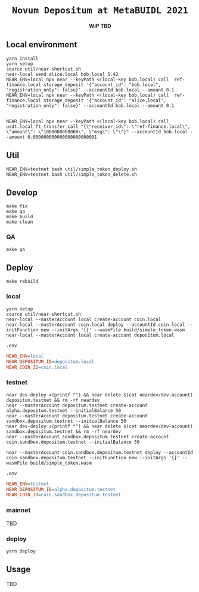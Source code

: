 <div align="center">
  <h1><code>Novum Depositum at MetaBUIDL 2021</code></h1>
  <p>
    <strong>WiP TBD</strong>
  </p>
</div>

## Local environment

```shell
yarn install
yarn setup
source util/near-shortcut.sh
near-local send alice.local bob.local 1.42
NEAR_ENV=local npx near --keyPath <(local-key bob.local) call  ref-finance.local storage_deposit '{"account_id": "bob.local", "registration_only": false}' --accountId bob.local --amount 0.1
NEAR_ENV=local npx near --keyPath <(local-key bob.local) call  ref-finance.local storage_deposit '{"account_id": "alice.local", "registration_only": false}' --accountId bob.local --amount 0.1


NEAR_ENV=local npx near --keyPath <(local-key bob.local) call usdt.local ft_transfer_call "{\"receiver_id\": \"ref-finance.local\", \"amount\": \"1000000000000\", \"msg\": \"\"}" --accountId bob.local --amount 0.000000000000000000000001
```

## Util

```shell
NEAR_ENV=testnet bash util/simple_token_deploy.sh
NEAR_ENV=testnet bash util/simple_token_delete.sh
```
## Develop

```shell
make fix 
make qa
make build
make clean
```

### QA

```shell
make qa
```

## Deploy

```shell
make rebuild
```

### local

```shell
yarn setup
source util/near-shortcut.sh
near-local --masterAccount local create-account coin.local
near-local --masterAccount coin.local deploy --accountId coin.local --initFunction new --initArgs '{}' --wasmFile build/simple_token.wasm
near-local --masterAccount local create-account depositum.local
```
`.env`
```ini
NEAR_ENV=local
NEAR_DEPOSITUM_ID=depositum.local
NEAR_COIN_ID=coin.local
```

### testnet

```shell
near dev-deploy <(printf "") && near delete $(cat neardev/dev-account) depositum.testnet && rm -rf neardev
near --masterAccount depositum.testnet create-account alpha.depositum.testnet --initialBalance 50
near --masterAccount depositum.testnet create-account sandbox.depositum.testnet --initialBalance 50
near dev-deploy <(printf "") && near delete $(cat neardev/dev-account) sandbox.depositum.testnet && rm -rf neardev
near --masterAccount sandbox.depositum.testnet create-account coin.sandbox.depositum.testnet --initialBalance 50

near --masterAccount coin.sandbox.depositum.testnet deploy --accountId coin.sandbox.depositum.testnet --initFunction new --initArgs '{}' --wasmFile build/simple_token.wasm
```

`.env`
```ini
NEAR_ENV=testnet
NEAR_DEPOSITUM_ID=alpha.depositum.testnet
NEAR_COIN_ID=coin.sandbox.depositum.testnet
```

### mainnet

TBD

### deploy

```shell
yarn deploy
```

## Usage

TBD

